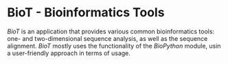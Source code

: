 # BioT - Bioinformatics Tools

*BioT* is an application that provides various common bioinformatics tools: one- and two-dimensional sequence analysis,
as well as the sequence alignment. *BioT* mostly uses the functionality of the *BioPython* module, usin a user-friendly
approach in terms of usage.
